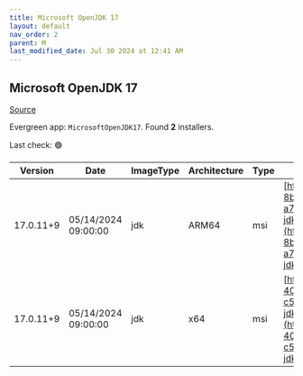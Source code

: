 ```yaml
---
title: Microsoft OpenJDK 17
layout: default
nav_order: 2
parent: M
last_modified_date: Jul 30 2024 at 12:41 AM
---
```


## Microsoft OpenJDK 17

[Source](https://www.microsoft.com/openjdk)

Evergreen app: `MicrosoftOpenJDK17`. Found **2** installers.

Last check: 🟢

| Version   | Date                | ImageType | Architecture | Type | URI                                                                                                                                                                                                                                                                                                                                                |
| --------- | ------------------- | --------- | ------------ | ---- | -------------------------------------------------------------------------------------------------------------------------------------------------------------------------------------------------------------------------------------------------------------------------------------------------------------------------------------------------- |
| 17.0.11+9 | 05/14/2024 09:00:00 | jdk       | ARM64        | msi  | [https://download.visualstudio.microsoft.com/download/pr/68121d1f-8b47-4c3d-8aca-a7ba7003b1aa/9aca14d61eec902d89ba4de27a728a64/microsoft-jdk-17.0.11-windows-aarch64.msi](https://download.visualstudio.microsoft.com/download/pr/68121d1f-8b47-4c3d-8aca-a7ba7003b1aa/9aca14d61eec902d89ba4de27a728a64/microsoft-jdk-17.0.11-windows-aarch64.msi) |
| 17.0.11+9 | 05/14/2024 09:00:00 | jdk       | x64          | msi  | [https://download.visualstudio.microsoft.com/download/pr/d049fa44-4077-433e-be41-c5532bc38925/aeda97433eaf448271b578b644b11129/microsoft-jdk-17.0.11-windows-x64.msi](https://download.visualstudio.microsoft.com/download/pr/d049fa44-4077-433e-be41-c5532bc38925/aeda97433eaf448271b578b644b11129/microsoft-jdk-17.0.11-windows-x64.msi)         |
